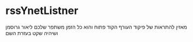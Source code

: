 rssYnetListner
==============

מאזין להתראות של פיקוד העורף
הקוד פתוח 
והוא כל הזמן משתפר
שלכם 
ליאור גרוסמן
ושיהיה שקט בעזרת השם
